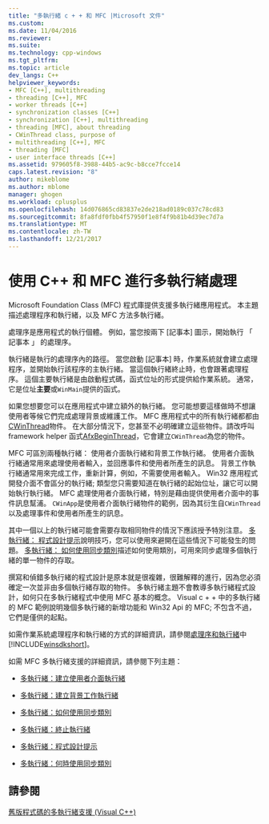 ```yaml
---
title: "多執行緒 c + + 和 MFC |Microsoft 文件"
ms.custom: 
ms.date: 11/04/2016
ms.reviewer: 
ms.suite: 
ms.technology: cpp-windows
ms.tgt_pltfrm: 
ms.topic: article
dev_langs: C++
helpviewer_keywords:
- MFC [C++], multithreading
- threading [C++], MFC
- worker threads [C++]
- synchronization classes [C++]
- synchronization [C++], multithreading
- threading [MFC], about threading
- CWinThread class, purpose of
- multithreading [C++], MFC
- threading [MFC]
- user interface threads [C++]
ms.assetid: 979605f8-3988-44b5-ac9c-b8cce7fcce14
caps.latest.revision: "8"
author: mikeblome
ms.author: mblome
manager: ghogen
ms.workload: cplusplus
ms.openlocfilehash: 14d076865cd83837e2de218ad0189c037c78cd83
ms.sourcegitcommit: 8fa8fdf0fbb4f57950f1e8f4f9b81b4d39ec7d7a
ms.translationtype: MT
ms.contentlocale: zh-TW
ms.lasthandoff: 12/21/2017
---
```

# <a name="multithreading-with-c-and-mfc"></a>使用 C++ 和 MFC 進行多執行緒處理
Microsoft Foundation Class (MFC) 程式庫提供支援多執行緒應用程式。 本主題描述處理程序和執行緒，以及 MFC 方法多執行緒。  
  
 處理序是應用程式的執行個體。 例如，當您按兩下 [記事本] 圖示，開始執行 「 記事本 」 的處理序。  
  
 執行緒是執行的處理序內的路徑。 當您啟動 [記事本] 時，作業系統就會建立處理程序，並開始執行該程序的主執行緒。 當這個執行緒終止時，也會跟著處理程序。 這個主要執行緒是由啟動程式碼，函式位址的形式提供給作業系統。 通常，它是位址**主要**或`WinMain`提供的函式。  
  
 如果您想要您可以在應用程式中建立額外的執行緒。 您可能想要這樣做時不想讓使用者等候它們完成處理背景或維護工作。 MFC 應用程式中的所有執行緒都都由[CWinThread](../mfc/reference/cwinthread-class.md)物件。 在大部分情況下，您甚至不必明確建立這些物件。請改呼叫 framework helper 函式[AfxBeginThread](../mfc/reference/application-information-and-management.md#afxbeginthread)，它會建立`CWinThread`為您的物件。  
  
 MFC 可區別兩種執行緒： 使用者介面執行緒和背景工作執行緒。 使用者介面執行緒通常用來處理使用者輸入，並回應事件和使用者所產生的訊息。 背景工作執行緒通常用來完成工作，重新計算，例如，不需要使用者輸入。 Win32 應用程式開發介面不會區分的執行緒; 類型您只需要知道在執行緒的起始位址，讓它可以開始執行執行緒。 MFC 處理使用者介面執行緒，特別是藉由提供使用者介面中的事件訊息幫浦。 `CWinApp`是使用者介面執行緒物件的範例，因為其衍生自`CWinThread`以及處理事件和使用者所產生的訊息。  
  
 其中一個以上的執行緒可能會需要存取相同物件的情況下應該授予特別注意。 [多執行緒： 程式設計提示](../parallel/multithreading-programming-tips.md)說明技巧，您可以使用來避開在這些情況下可能發生的問題。 [多執行緒： 如何使用同步類別](../parallel/multithreading-how-to-use-the-synchronization-classes.md)描述如何使用類別，可用來同步處理多個執行緒的單一物件的存取。  
  
 撰寫和偵錯多執行緒的程式設計是原本就是很複雜，很難解釋的進行，因為您必須確定一次並非由多個執行緒存取的物件。 多執行緒主題不會教導多執行緒程式設計，如何只在多執行緒程式中使用 MFC 基本的概念。 Visual c + + 中的多執行緒的 MFC 範例說明幾個多執行緒的新增功能和 Win32 Api 的 MFC; 不包含不過，它們是僅供的起點。  
  
 如需作業系統處理程序和執行緒的方式的詳細資訊，請參閱[處理序和執行緒](http://msdn.microsoft.com/library/windows/desktop/ms684841)中[!INCLUDE[winsdkshort](../atl-mfc-shared/reference/includes/winsdkshort_md.md)]。  
  
 如需 MFC 多執行緒支援的詳細資訊，請參閱下列主題：  
  
-   [多執行緒：建立使用者介面執行緒](../parallel/multithreading-creating-user-interface-threads.md)  
  
-   [多執行緒：建立背景工作執行緒](../parallel/multithreading-creating-worker-threads.md)  
  
-   [多執行緒：如何使用同步類別](../parallel/multithreading-how-to-use-the-synchronization-classes.md)  
  
-   [多執行緒：終止執行緒](../parallel/multithreading-terminating-threads.md)  
  
-   [多執行緒：程式設計提示](../parallel/multithreading-programming-tips.md)  
  
-   [多執行緒：何時使用同步類別](../parallel/multithreading-when-to-use-the-synchronization-classes.md)  
  
## <a name="see-also"></a>請參閱  
 [舊版程式碼的多執行緒支援 (Visual C++)](../parallel/multithreading-support-for-older-code-visual-cpp.md)